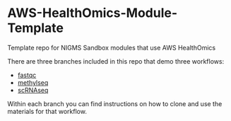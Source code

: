 # AWS-HealthOmics-Module-Template
Template repo for NIGMS Sandbox modules that use AWS HealthOmics

There are three branches included in this repo that demo three workflows: 
+ [fastqc](https://github.com/NIGMS/AWS-HealthOmics-Module-Template/tree/fastqc_demo)
+ [methylseq](https://github.com/NIGMS/AWS-HealthOmics-Module-Template/tree/methylseq_demo)
+ [scRNAseq](https://github.com/NIGMS/AWS-HealthOmics-Module-Template/tree/scrnaseq_demo)

Within each branch you can find instructions on how to clone and use the materials for that workflow.


